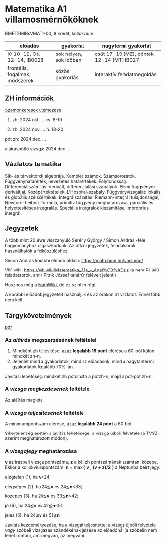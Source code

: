 # Matematika A1 villamosmérnököknek

BMETEMIBsVMAT1-00, 8 kredit, kollokvium

| előadás | gyakorlat | nagytermi gyakorlat |
|---------|---------|-----------|
| K: 10-12, Cs. 12-14, IB0028 | sok helyen, sok időben     | csüt 17-19 (MZ), péntek 12-14 (MT) IB027|
| frontális, fogalmak, módszerek   | közös gyakorlás | interaktív feladatmegoldás |



## ZH információk

[Számonkérések ütemezése](https://www.vik.bme.hu/page/1150/)

1. zh: 2024 okt. ... cs. 8-10

2. zh: 2024 nov. ... h. 18-20

pót zh: 2024 dec. ...

aláíráspótló vizsga: 2024 dec. ...

## Vázlatos tematika

Sík- és térvektorok algebrája. Komplex számok. Számsorozatok. Függvényhatárérték, nevezetes határértékek. Folytonosság. Differenciálszámítás: derivált, differenciálási szabályok. Elemi függvények deriváltjai. Középértéktételek, L'Hospital-szabály. Függvényvizsgálat: lokális és globális szélsőértékek. Integrálszámítás: Riemann-integrál tulajdonságai, Newton--Leibniz-formula, primitív függvény meghatározása, parciális és helyettesítéses integrálás. Speciális integrálok kiszámítása. Improprius integrál.

## Jegyzetek

A több mint 20 évre visszanyúló Serény György / Simon András -féle hagyományhoz ragaszkodunk. Az ottani jegyzetek, feladatsorok használhatók a felkészüléshez. 

Simon András korábbi előadó oldala: https://math.bme.hu/~asimon/

VIK wiki: https://vik.wiki/Matematika_A1a_-_Anal%C3%ADzis (a nem PJ jelű feladatsorok, amik Pitrik József tanárúr féléveit jelenti)

Hasznos még a [MathWiki](http://wiki.math.bme.hu/view/Matematika_A1a_2008), de ez szintén régi.

A korábbi előadók jegyzeteit használjuk és az órákon írt vázlatot. Ennél több nem kell.

## Tárgykövetelmények

[pdf](https://github.com/mozow01/Matematika-A1-vill/blob/de01237969b1ab2c3921a45f5d46a1d5ad34d006/Matematika_A1a%20_%20Anal%C3%ADzis_Moln%C3%A1r.pdf)

### Az _aláírás_ megszerzésének feltételei
1. Mindként zh teljesítése, azaz **legalább 18 pont** elérése a 60-ból külön mindkét zh-n. 
2. Jelenlét mind a gyakorlatok, mind az előadások, mind a nagytantermi gyakorlatok legalább 70%-án.

Javítási lehetőség: mindkét zh pótolható a pótzh-n, majd a pót-pót zh-n. 

### A _vizsga megkezdésének_ feltétele
Az aláírás megléte.

### A _vizsga teljesítésének_ feltétele
A minimumpontszám elérése, azaz **legalább 24 pont** a 60-ból. 

Sikertelenség esetén a javítás lehetősége: a vizsga újbóli felvétele (a TVSZ szerint meghatározott módon).

### A _vizsgajegy_ meghatározása
**v** az írásbeli vizsga pontszáma, **z** a két zh pontszámának számtani közepe. Ekkor a kollokviumpontszám: **n**
= max { **v** , **(v + z)/2** } a Neptunba beírt jegy: 

elégtelen (1), ha **v**<24; 

elégséges (2), ha 24≦**v** és 24≦**n**<33; 

közepes (3),   ha 24≦**v** és 33≦**n**<42;

jó (4),        ha 24≦**v** és 42≦**n**<51;

jeles (5),     ha 24≦**v** és 51≦**n**

Javítás kezdeményezése, ha a vizsgát teljesítette: a vizsga újbóli felvétele _vagy_ szóbeli vizsgázás szándékénak jelzése az előadónál (a szóbelin nem lehet rontani, ami megvan, az megvan).

